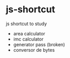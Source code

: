 # js-shortcut
js shortcut to study

<!--
- calculator (kibed)
-->
- area calculator
- imc calculator
- generator pass (broken)
- conversor de bytes
